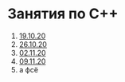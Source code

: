 # Занятия по C++
1. [19.10.20](19.10.20.md)
2. [26.10.20](26.10.20.md)
3. [02.11.20](02.11.20.md)
4. [09.11.20](09.11.20.md)
5. а фсё
